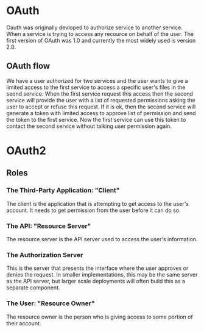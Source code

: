 # OAuth
Oauth was originally devloped to authorize service to another service. When a service is trying to access any recource on behalf of the user. The first version of OAuth was 1.0 and currently the most widely used is version 2.0.

## OAuth flow
We have a user authorized for two services and the user wants to give a limited access to the first service to access a specific user's files in the seond service. When the first service request this access then the second service will provide the user with a list of requested permissions asking the user to accept or refuse this request. If it is ok, then the second service will generate a token with limited access to approve list of permission and send the token to the first service. Now the first service can use this token to contact the second service without talking user permission again.

# OAuth2
## Roles
### The Third-Party Application: "Client"
The client is the application that is attempting to get access to the user's account. It needs to get permission from the user before it can do so.

### The API: "Resource Server"
The resource server is the API server used to access the user's information.

### The Authorization Server
This is the server that presents the interface where the user approves or denies the request. In smaller implementations, this may be the same server as the API server, but larger scale deployments will often build this as a separate component.

### The User: "Resource Owner"
The resource owner is the person who is giving access to some portion of their account.

